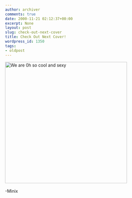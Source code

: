 ```yaml
---
author: archiver
comments: true
date: 2000-11-21 02:12:37+00:00
excerpt: None
layout: post
slug: check-out-next-cover
title: Check Out Next Cover!
wordpress_id: 1350
tags:
- oldpost
---
```


<img src="http://www.oliverweb.com/ninh/ninhpresidentsfinal.jpg" alt="We are 0h so cool and sexy" border="0" width=400 height=397><br /><br />-Minix